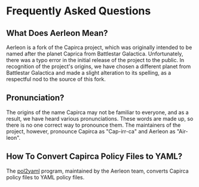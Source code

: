 # Frequently Asked Questions

## What Does Aerleon Mean?
Aerleon is a fork of the Capirca project, which was originally intended to be named after the planet Caprica from Battlestar Galactica. Unfortunately, there was a typo error in the initial release of the project to the public. In recognition of the project's origins, we have chosen a different planet from Battlestar Galactica and made a slight alteration to its spelling, as a respectful nod to the source of this fork.

## Pronunciation?
The origins of the name Capirca may not be familiar to everyone, and as a result, we have heard various pronunciations. These words are made up, so there is no one correct way to pronounce them. The maintainers of the project, however, pronounce Capirca as "Cap-irr-ca" and Aerleon as "Air-leon".

## How To Convert Capirca Policy Files to YAML?
The [pol2yaml](https://github.com/aerleon/pol2yaml) program, maintained by the Aerleon team, converts Capirca policy files to YAML policy files.